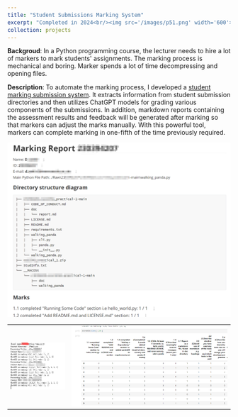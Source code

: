 ```yaml
---
title: "Student Submissions Marking System"
excerpt: "Completed in 2024<br/><img src='/images/p51.png' width='600'>"
collection: projects
---
```


**Backgroud**: In a Python programming course, the lecturer needs to hire a lot of markers to mark students' assignments. The marking process is mechanical and boring. Marker spends a lot of time decompressing and opening files.

**Description**:
To automate the marking process, I developed a [student marking submission system](https://github.com/JackLaw2001/Student-Submission-Marking-System). It extracts information from student submission directories and then utilizes ChatGPT models for grading various components of the submissions. In addition, markdown reports containing the assessment results and feedback will be generated after marking so that markers can adjust the marks manually. With this powerful tool, markers can complete marking in one-fifth of the time previously required.

<div align=center><img src="/images/p54.png"></div>

<div align=center>
<table><tr>
<td><img src="/images/p52.jpg"></td>
<td><img src="/images/p53.png" ></td>
</tr></table>
</div>